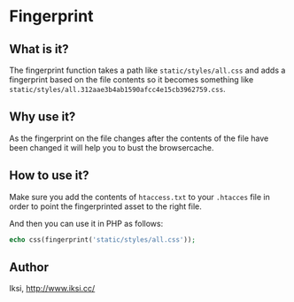 # Fingerprint

## What is it?

The fingerprint function takes a path like `static/styles/all.css` and adds a fingerprint based on the file contents so it becomes something like `static/styles/all.312aae3b4ab1590afcc4e15cb3962759.css`.

## Why use it?

As the fingerprint on the file changes after the contents of the file have been changed it will help you to bust the browsercache.

## How to use it?

Make sure you add the contents of `htaccess.txt` to your `.htacces` file in order to point the fingerprinted asset to the right file.

And then you can use it in PHP as follows:

```PHP
echo css(fingerprint('static/styles/all.css'));
```

## Author
Iksi, <http://www.iksi.cc/>
